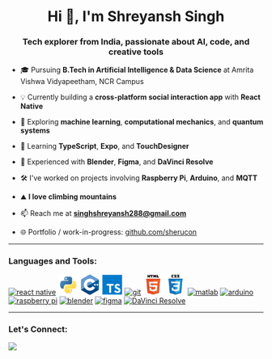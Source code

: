 <h1 align="center">Hi 👋, I'm Shreyansh Singh</h1>
<h3 align="center">Tech explorer from India, passionate about AI, code, and creative tools</h3>

- 🎓 Pursuing **B.Tech in Artificial Intelligence & Data Science** at Amrita Vishwa Vidyapeetham, NCR Campus  
- 💡 Currently building a **cross-platform social interaction app** with **React Native**  
- 🧠 Exploring **machine learning**, **computational mechanics**, and **quantum systems**  
- 🔧 Learning **TypeScript**, **Expo**, and **TouchDesigner**  
- 🎨 Experienced with **Blender**, **Figma**, and **DaVinci Resolve**  
- 🛠️ I've worked on projects involving **Raspberry Pi**, **Arduino**, and **MQTT**
- ⛰️ **I love climbing mountains**

- 📫 Reach me at **singhshreyansh288@gmail.com**  
- 🌐 Portfolio / work-in-progress: [github.com/sherucon](https://github.com/sherucon)

---

<h3 align="left">Languages and Tools:</h3>
<p align="left">
  <a href="https://reactnative.dev/" target="_blank"><img src="https://reactnative.dev/img/header_logo.svg" alt="react native" width="40" height="40"/></a>
  <a href="https://www.python.org" target="_blank"><img src="https://raw.githubusercontent.com/devicons/devicon/master/icons/python/python-original.svg" alt="python" width="40" height="40"/></a>
  <a href="https://www.cplusplus.com/" target="_blank"><img src="https://raw.githubusercontent.com/devicons/devicon/master/icons/cplusplus/cplusplus-original.svg" alt="cpp" width="40" height="40"/></a>
  <a href="https://www.typescriptlang.org/" target="_blank"><img src="https://raw.githubusercontent.com/devicons/devicon/master/icons/typescript/typescript-original.svg" alt="ts" width="40" height="40"/></a>
  <a href="https://git-scm.com/" target="_blank"><img src="https://www.vectorlogo.zone/logos/git-scm/git-scm-icon.svg" alt="git" width="40" height="40"/></a>
  <a href="https://www.w3schools.com/html/" target="_blank"><img src="https://raw.githubusercontent.com/devicons/devicon/master/icons/html5/html5-original-wordmark.svg" alt="html" width="40" height="40"/></a>
  <a href="https://www.w3schools.com/css/" target="_blank"><img src="https://raw.githubusercontent.com/devicons/devicon/master/icons/css3/css3-original-wordmark.svg" alt="css" width="40" height="40"/></a>
  <a href="https://www.mathworks.com/" target="_blank"><img src="https://upload.wikimedia.org/wikipedia/commons/2/21/Matlab_Logo.png" alt="matlab" width="40" height="40"/></a>
  <a href="https://www.arduino.cc/" target="_blank"><img src="https://cdn.worldvectorlogo.com/logos/arduino-1.svg" alt="arduino" width="40" height="40"/></a>
  <a href="https://www.raspberrypi.com/" target="_blank"><img src="https://www.vectorlogo.zone/logos/raspberrypi/raspberrypi-icon.svg" alt="raspberry pi" width="40" height="40"/></a>
  <a href="https://www.blender.org/" target="_blank"><img src="https://download.blender.org/branding/community/blender_community_badge_white.svg" alt="blender" width="40" height="40"/></a>
  <a href="https://www.figma.com/" target="_blank"><img src="https://www.vectorlogo.zone/logos/figma/figma-icon.svg" alt="figma" width="40" height="40"/></a>
  <a href="https://www.blackmagicdesign.com/products/davinciresolve/" target="_blank"><img src="https://upload.wikimedia.org/wikipedia/commons/9/90/DaVinci_Resolve_17_logo.svg" alt="DaVinci Resolve" width="40" height="40"/></a>
</p>

---

<h3 align="left">Let's Connect:</h3>
<p align="left">
  <a href="mailto:singhshreyansh288@gmail.com"><img src="https://img.shields.io/badge/Gmail-D14836?style=flat&logo=gmail&logoColor=white" /></a>
</p>

